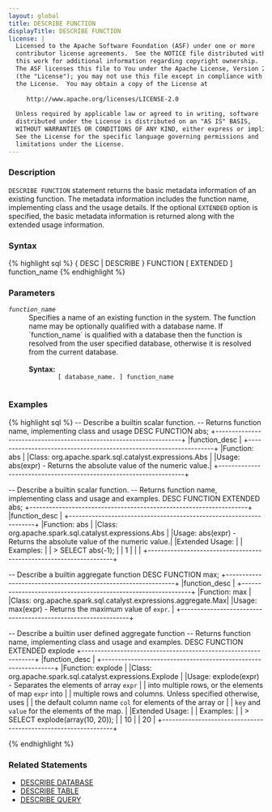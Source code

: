 ```yaml
---
layout: global
title: DESCRIBE FUNCTION
displayTitle: DESCRIBE FUNCTION
license: |
  Licensed to the Apache Software Foundation (ASF) under one or more
  contributor license agreements.  See the NOTICE file distributed with
  this work for additional information regarding copyright ownership.
  The ASF licenses this file to You under the Apache License, Version 2.0
  (the "License"); you may not use this file except in compliance with
  the License.  You may obtain a copy of the License at
 
     http://www.apache.org/licenses/LICENSE-2.0
 
  Unless required by applicable law or agreed to in writing, software
  distributed under the License is distributed on an "AS IS" BASIS,
  WITHOUT WARRANTIES OR CONDITIONS OF ANY KIND, either express or implied.
  See the License for the specific language governing permissions and
  limitations under the License.
---
```


### Description

`DESCRIBE FUNCTION` statement returns the basic metadata information of an
existing function. The metadata information includes the function name, implementing
class and the usage details.  If the optional `EXTENDED` option is specified, the basic
metadata information is returned along with the extended usage information.

### Syntax

{% highlight sql %}
{ DESC | DESCRIBE } FUNCTION [ EXTENDED ] function_name
{% endhighlight %}

### Parameters

<dl>
  <dt><code><em>function_name</em></code></dt>
  <dd>
    Specifies a name of an existing function in the system. The function name may be
    optionally qualified with a database name. If `function_name` is qualified with
    a database then the function is resolved from the user specified database, otherwise
    it is resolved from the current database.<br><br>
    <b>Syntax:</b>
      <code>
        [ database_name. ] function_name
      </code>
  </dd>
</dl>

### Examples

{% highlight sql %}
-- Describe a builtin scalar function.
-- Returns function name, implementing class and usage
DESC FUNCTION abs;
  +-------------------------------------------------------------------+
  |function_desc                                                      |
  +-------------------------------------------------------------------+
  |Function: abs                                                      |
  |Class: org.apache.spark.sql.catalyst.expressions.Abs               |
  |Usage: abs(expr) - Returns the absolute value of the numeric value.|
  +-------------------------------------------------------------------+

-- Describe a builtin scalar function.
-- Returns function name, implementing class and usage and examples.
DESC FUNCTION EXTENDED abs;
  +-------------------------------------------------------------------+
  |function_desc                                                      |
  +-------------------------------------------------------------------+
  |Function: abs                                                      |
  |Class: org.apache.spark.sql.catalyst.expressions.Abs               |
  |Usage: abs(expr) - Returns the absolute value of the numeric value.|
  |Extended Usage:                                                    |
  |    Examples:                                                      |
  |      > SELECT abs(-1);                                            |
  |       1                                                           |
  |                                                                   |
  +-------------------------------------------------------------------+

-- Describe a builtin aggregate function
DESC FUNCTION max;
  +--------------------------------------------------------------+
  |function_desc                                                 |
  +--------------------------------------------------------------+
  |Function: max                                                 |
  |Class: org.apache.spark.sql.catalyst.expressions.aggregate.Max|
  |Usage: max(expr) - Returns the maximum value of `expr`.       |
  +--------------------------------------------------------------+

-- Describe a builtin user defined aggregate function
-- Returns function name, implementing class and usage and examples.
DESC FUNCTION EXTENDED explode
  +---------------------------------------------------------------+
  |function_desc                                                  |
  +---------------------------------------------------------------+
  |Function: explode                                              |
  |Class: org.apache.spark.sql.catalyst.expressions.Explode       | 
  |Usage: explode(expr) - Separates the elements of array `expr`  |
  | into multiple rows, or the elements of map `expr` into        |
  | multiple rows and columns. Unless specified otherwise, uses   |
  | the default column name `col` for elements of the array or    |
  | `key` and `value` for the elements of the map.                |
  |Extended Usage:                                                |
  |    Examples:                                                  |
  |      > SELECT explode(array(10, 20));                         |
  |       10                                                      |
  |       20                                                      |
  +---------------------------------------------------------------+

{% endhighlight %}

### Related Statements

 * [DESCRIBE DATABASE](sql-ref-syntax-aux-describe-database.html)
 * [DESCRIBE TABLE](sql-ref-syntax-aux-describe-table.html)
 * [DESCRIBE QUERY](sql-ref-syntax-aux-describe-query.html)
